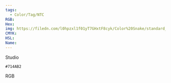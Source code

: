 ```yaml
---
tags:
  - Color/Tag/NTC
RGB:
Hex:
img: https://filedn.com/l0hpzxl1f01yT7GHxtF8cyk/Color%20Snake/standard_csv_to_svg/714AB2.svg
CMYK:
HSL:
Name:
---
```

Studio
```palette
#714AB2
```
RGB
